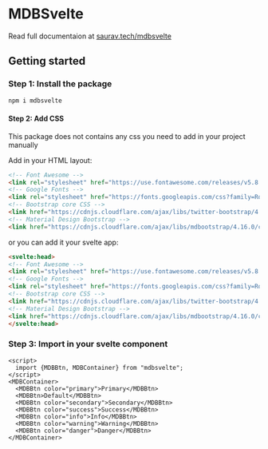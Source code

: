 # MDBSvelte
Read full documentaion at [saurav.tech/mdbsvelte](https://saurav.tech/mdbsvelte/)
## Getting started
### Step 1: Install the package
```bash
npm i mdbsvelte
```
#### Step 2: Add CSS
This package does not contains any css you need to add in your project manually 

Add in your HTML layout:
```html
<!-- Font Awesome -->
<link rel="stylesheet" href="https://use.fontawesome.com/releases/v5.8.2/css/all.css">
<!-- Google Fonts -->
<link rel="stylesheet" href="https://fonts.googleapis.com/css?family=Roboto:300,400,500,700&display=swap">
<!-- Bootstrap core CSS -->
<link href="https://cdnjs.cloudflare.com/ajax/libs/twitter-bootstrap/4.4.1/css/bootstrap.min.css" rel="stylesheet">
<!-- Material Design Bootstrap -->
<link href="https://cdnjs.cloudflare.com/ajax/libs/mdbootstrap/4.16.0/css/mdb.min.css" rel="stylesheet">
```
or you can add it your svelte app:
```html
<svelte:head>
<!-- Font Awesome -->
<link rel="stylesheet" href="https://use.fontawesome.com/releases/v5.8.2/css/all.css">
<!-- Google Fonts -->
<link rel="stylesheet" href="https://fonts.googleapis.com/css?family=Roboto:300,400,500,700&display=swap">
<!-- Bootstrap core CSS -->
<link href="https://cdnjs.cloudflare.com/ajax/libs/twitter-bootstrap/4.4.1/css/bootstrap.min.css" rel="stylesheet">
<!-- Material Design Bootstrap -->
<link href="https://cdnjs.cloudflare.com/ajax/libs/mdbootstrap/4.16.0/css/mdb.min.css" rel="stylesheet">
</svelte:head>
```

### Step 3: Import in your svelte component
```svelte
<script>
  import {MDBBtn, MDBContainer} from "mdbsvelte";
</script>
<MDBContainer>
  <MDBBtn color="primary">Primary</MDBBtn>
  <MDBBtn>Default</MDBBtn>
  <MDBBtn color="secondary">Secondary</MDBBtn>
  <MDBBtn color="success">Success</MDBBtn>
  <MDBBtn color="info">Info</MDBBtn>
  <MDBBtn color="warning">Warning</MDBBtn>
  <MDBBtn color="danger">Danger</MDBBtn>
</MDBContainer>
```
